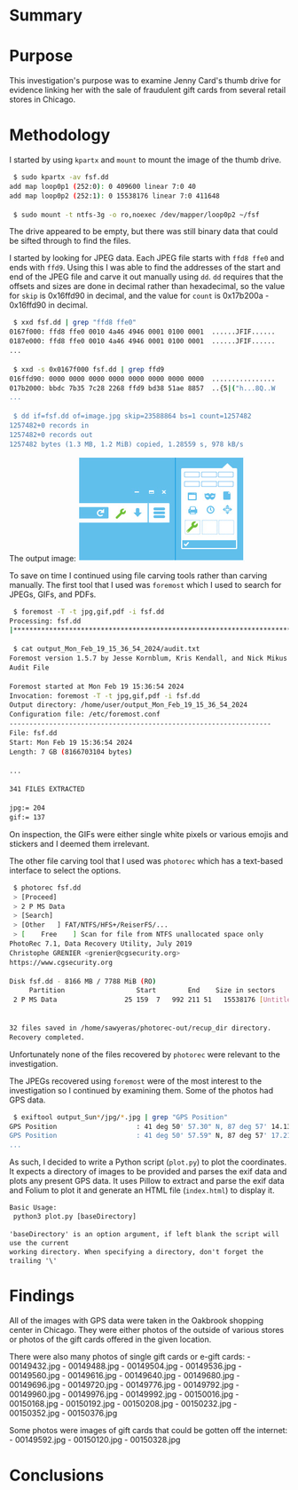 # Summary


# Purpose
This investigation's purpose was to examine Jenny Card's thumb drive for evidence linking
her with the sale of fraudulent gift cards from several retail stores in Chicago.

# Methodology
I started by using `kpartx` and `mount` to mount the image of the thumb drive. 

```bash
 $ sudo kpartx -av fsf.dd
add map loop0p1 (252:0): 0 409600 linear 7:0 40
add map loop0p2 (252:1): 0 15538176 linear 7:0 411648

 $ sudo mount -t ntfs-3g -o ro,noexec /dev/mapper/loop0p2 ~/fsf
```

The drive appeared to be empty, but there was still binary data that could be sifted through
to find the files. 

I started by looking for JPEG data. Each JPEG file starts with `ffd8 ffe0` and ends with 
`ffd9`. Using this I was able to find the addresses of the start and end of the JPEG file
and carve it out manually using `dd`. `dd` requires that the offsets and sizes are done in 
decimal rather than hexadecimal, so the value for `skip` is 0x16ffd90 in decimal, and the 
value for `count` is 0x17b200a - 0x16ffd90 in decimal.

```bash
 $ xxd fsf.dd | grep "ffd8 ffe0"
0167f000: ffd8 ffe0 0010 4a46 4946 0001 0100 0001  ......JFIF......
0187e000: ffd8 ffe0 0010 4a46 4946 0001 0100 0001  ......JFIF......
...

 $ xxd -s 0x0167f000 fsf.dd | grep ffd9
016ffd90: 0000 0000 0000 0000 0000 0000 0000 0000  ................
017b2000: bbdc 7b35 7c28 2268 ffd9 bd38 51ae 8857  ..{5|("h...8Q..W
...

 $ dd if=fsf.dd of=image.jpg skip=23588864 bs=1 count=1257482
1257482+0 records in
1257482+0 records out
1257482 bytes (1.3 MB, 1.2 MiB) copied, 1.28559 s, 978 kB/s
```

The output image:
![image.jpg](./image.jpg)

To save on time I continued using file carving tools rather than carving manually. 
The first tool that I used was `foremost` which I used to search for JPEGs, GIFs, and PDFs. 

```bash
 $ foremost -T -t jpg,gif,pdf -i fsf.dd
Processing: fsf.dd
|******************************************************************************|

 $ cat output_Mon_Feb_19_15_36_54_2024/audit.txt
Foremost version 1.5.7 by Jesse Kornblum, Kris Kendall, and Nick Mikus
Audit File

Foremost started at Mon Feb 19 15:36:54 2024
Invocation: foremost -T -t jpg,gif,pdf -i fsf.dd
Output directory: /home/user/output_Mon_Feb_19_15_36_54_2024
Configuration file: /etc/foremost.conf
------------------------------------------------------------------
File: fsf.dd
Start: Mon Feb 19 15:36:54 2024
Length: 7 GB (8166703104 bytes)

...

341 FILES EXTRACTED

jpg:= 204
gif:= 137
```

On inspection, the GIFs were either single white pixels or various emojis and stickers and I 
deemed them irrelevant. 

The other file carving tool that I used was `photorec` which has a text-based interface to 
select the options.

```bash
 $ photorec fsf.dd
 > [Proceed]
 > 2 P MS Data
 > [Search]
 > [Other	] FAT/NTFS/HFS+/ReiserFS/...
 > [	Free	] Scan for file from NTFS unallocated space only
PhotoRec 7.1, Data Recovery Utility, July 2019
Christophe GRENIER <grenier@cgsecurity.org>
https://www.cgsecurity.org

Disk fsf.dd - 8166 MB / 7788 MiB (RO)
     Partition                  Start        End    Size in sectors
 2 P MS Data                 25 159  7   992 211 51   15538176 [Untitled] [Untitled]


32 files saved in /home/sawyeras/photorec-out/recup_dir directory.
Recovery completed. 
```

Unfortunately none of the files recovered by `photorec` were relevant to the investigation.

The JPEGs recovered using `foremost` were of the most interest to the investigation so I 
continued by examining them. Some of the photos had GPS data.

```bash
 $ exiftool output_Sun*/jpg/*.jpg | grep "GPS Position"
GPS Position                    : 41 deg 50' 57.30" N, 87 deg 57' 14.13" W
GPS Position                    : 41 deg 50' 57.59" N, 87 deg 57' 17.21" W
...
```

As such, I decided to write a Python script (`plot.py`) to plot the coordinates. 
It expects a directory of images to be provided and parses the exif data and plots
any present GPS data. It uses Pillow to extract and parse the exif data and Folium to plot 
it and generate an HTML file (`index.html`) to display it. 

```
Basic Usage:
 python3 plot.py [baseDirectory]

'baseDirectory' is an option argument, if left blank the script will use the current 
working directory. When specifying a directory, don't forget the trailing '\'
```

# Findings
All of the images with GPS data were taken in the Oakbrook shopping center in Chicago. 
They were either photos of the outside of various stores or photos of the gift cards offered
in the given location. 

There were also many photos of single gift cards or e-gift cards:
	- 00149432.jpg
	- 00149488.jpg
	- 00149504.jpg
	- 00149536.jpg
	- 00149560.jpg
	- 00149616.jpg
	- 00149640.jpg
	- 00149680.jpg
	- 00149696.jpg
	- 00149720.jpg
	- 00149776.jpg
	- 00149792.jpg
	- 00149960.jpg
	- 00149976.jpg
	- 00149992.jpg
	- 00150016.jpg
	- 00150168.jpg
    - 00150192.jpg
    - 00150208.jpg
    - 00150232.jpg
    - 00150352.jpg
    - 00150376.jpg

Some photos were images of gift cards that could be gotten off the internet:
	- 00149592.jpg 
	- 00150120.jpg
	- 00150328.jpg 

# Conclusions



